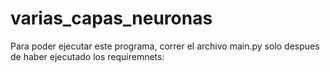 # varias_capas_neuronas
Para poder ejecutar este programa, correr el archivo main.py solo despues de haber ejecutado los requiremnets: